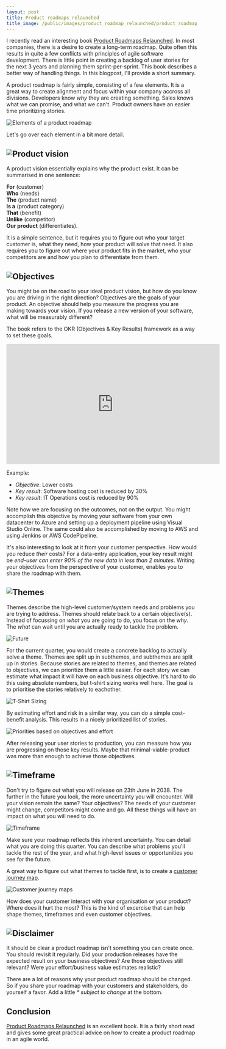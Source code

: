 ```yaml
---
layout: post
title: Product roadmaps relaunched
title_image: /public/images/product_roadmap_relaunched/product_roadmap_title.png
---
```


I recently read an interesting book [Product Roadmaps Relaunched](https://www.amazon.com/Product-Roadmaps-Relaunched-Direction-Uncertainty/dp/149197172X). In most companies, there is a desire to create a long-term roadmap. Quite often this results in quite a few conflicts with principles of agile software development. There is little point in creating a backlog of user stories for the next 3 years and planning them sprint-per-sprint. This book describes a better way of handling things. In this blogpost, I'll provide a short summary.

A product roadmap is fairly simple, consisting of a few elements. It is a great way to create alignment and focus within your company accross all divisions. Developers know _why_ they are creating something. Sales knows what we can promise, and what we can't. Product owners have an easier time prioritizing stories.

![Elements of a product roadmap](/public/images/product_roadmap_relaunched/example_product_roadmap.png)

Let's go over each element in a bit more detail.

## ![Product vision](/public/images/product_roadmap_relaunched/product_vision_title.png)

A product vision essentially explains why the product exist. It can be summarised in one sentence:

<b>For</b> (customer)<br>
<b>Who</b> (needs)<br>
<b>The</b> (product name)<br>
<b>Is a</b> (product category)<br>
<b>That</b> (benefit)<br>
<b>Unlike</b> (competitor)<br>
<b>Our product</b> (differentiates).<br>

It is a simple sentence, but it requires you to figure out who your target customer is, what they need, how your product will solve that need. It also requires you to figure out where your product fits in the market, who your competitors are and how you plan to differentiate from them.

## ![Objectives](/public/images/product_roadmap_relaunched/objectives_title.png)

You might be on the road to your ideal product vision, but how do you know you are driving in the right direction? Objectives are the goals of your product. An objective should help you measure the progress you are making towards your vision. If you release a new version of your software, what will be measurably different?

The book refers to the OKR (Objectives & Key Results) framework as a way to set these goals.

<iframe width="560" height="315" src="https://www.youtube-nocookie.com/embed/mJB83EZtAjc?rel=0" frameborder="0" allow="autoplay; encrypted-media" allowfullscreen></iframe>

Example:
* _Objective_: Lower costs
* _Key result_: Software hosting cost is reduced by 30%
* _Key result_: IT Operations cost is reduced by 90%

Note how we are focusing on the outcomes, not on the output. You might accomplish this objective by moving your software from your own datacenter to Azure and setting up a deployment pipeline using Visual Studio Online. The same could also be accomplished by moving to AWS and using Jenkins or AWS CodePipeline.

It's also interesting to look at it from your customer perspective. How would you reduce _their_ costs? For a data-entry application, your key result might be _end-user can enter 90% of the new data in less than 2 minutes_. Writing your objectives from the perspective of your customer,  enables you to share the roadmap with them.

## ![Themes](/public/images/product_roadmap_relaunched/themes_title.png)

Themes describe the high-level customer/system needs and problems you are trying to address. Themes should relate back to a certain objective(s). Instead of focussing on *what* you are going to do, you focus on the *why*. The *what* can wait until you are actually ready to tackle the problem.

![Future](/public/images/product_roadmap_relaunched/future_less_detailed.png)

For the current quarter, you would create a concrete backlog to actually solve a theme. Themes are split up in subthemes, and subthemes are split up in stories. Because stories are related to themes, and themes are related to objectives, we can prioritize them a little easier. For each story we can estimate what impact it will have on each business objective. It's hard to do this using absolute numbers, but t-shirt sizing works well here. The goal is to prioritise the stories relatively to eachother.

![T-Shirt Sizing](/public/images/product_roadmap_relaunched/tshirt_sizing.png)

By estimating effort and risk in a similar way, you can do a simple cost-benefit analysis. This results in a nicely prioritized list of stories.

![Priorities based on objectives and effort](/public/images/product_roadmap_relaunched/priorities_based_on_objectives_and_effort.png)

After releasing your user stories to production, you can measure how you are progressing on those key results. Maybe that minimal-viable-product was more than enough to achieve those objectives.

## ![Timeframe](/public/images/product_roadmap_relaunched/timeframe_title.png)

Don't try to figure out what you will release on 23th June in 2038. The further in the future you look, the more uncertainty you will encounter. Will your vision remain the same? Your objectives? The needs of your customer might change, competitors might come and go. All these things will have an impact on what you will need to do.

![Timeframe](/public/images/product_roadmap_relaunched/timeframes.png)

Make sure your roadmap reflects this inherent uncertainty. You can detail what you are doing this quarter. You can describe what problems you'll tackle the rest of the year, and what high-level issues or opportunities you see for the future.

A great way to figure out what themes to tackle first, is to create a [customer journey map](https://uxmastery.com/how-to-create-a-customer-journey-map/).

![Customer journey maps](/public/images/product_roadmap_relaunched/customer_journey.png)

How does your customer interact with your organisation or your product? Where does it hurt the most? This is the kind of excercise that can help shape themes, timeframes and even customer objectives.

## ![Disclaimer](/public/images/product_roadmap_relaunched/disclaimer_title.png)

It should be clear a product roadmap isn't something you can create once. You should revisit it regularly. Did your production releases have the expected result on your business objectives? Are those objectives still relevant? Were your effort/business value estimates realistic?

There are a lot of reasons why your product roadmap should be changed. So if you share your roadmap with your customers and stakeholders, do yourself a favor. Add a little _* subject to change_ at the bottom.

## Conclusion

[Product Roadmaps Relaunched](https://www.amazon.com/Product-Roadmaps-Relaunched-Direction-Uncertainty/dp/149197172X) is an excellent book. It is a fairly short read and gives some great practical advice on how to create a product roadmap in an agile world.
